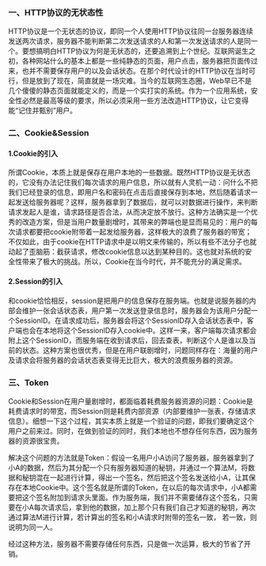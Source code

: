 ### 一、HTTP协议的无状态性

HTTP协议是一个无状态的协议，即同一个人使用HTTP协议往同一台服务器连续发送两次请求，服务器不能判断第二次发送请求的人和第一次发送请求的人是同一个。要想搞明白HTTP协议为何是无状态的，还要追溯到上个世纪。互联网诞生之初，各种网站什么的基本上都是一些纯静态的页面，用户点击，服务器把页面传过来，也并不需要保存用户的以及会话状态。在那个时代设计的HTTP协议在当时可行，但是放到了现在，简直就是一场灾难。当今的互联网生态圈，Web早已不是几个傻傻的静态页面就能定义的，而是一个实打实的系统。作为一个应用系统，安全性必然是最高等级的要求，所以必须采用一些方法改造HTTP协议，让它变得能“记住并甄别”用户。

### 二、Cookie&Session

#### 1.Cookie的引入

所谓Cookie，本质上就是保存在用户本地的一些数据。既然HTTP协议是无状态的，它没有办法记住我们每次请求的用户信息，所以就有人灵机一动：问什么不把我们已经登录的信息，即用户名和密码在点击后直接保存到本地，然后随着请求一起发送给服务器呢？这样，服务器拿到了数据后，就可以对数据进行操作，来判断请求发起人是谁，请求路径是否合法，从而决定放不放行。这种方法确实是一个优秀的改造方案，但是当用户数量剧增时，其带来的弊端也是显而易见的：用户的每次请求都要把cookie附带着一起发给服务器，这样极大的浪费了服务器的带宽；不仅如此，由于cookie在HTTP请求中是以明文来传输的，所以有些不法分子也就动起了歪脑筋：截获请求，修改cookie信息以达到某种目的。这也就对系统的安全性带来了极大的挑战。所以，Cookie在当今时代，并不能充分的满足需求。

#### 2.Session的引入

和cookie恰恰相反，session是把用户的信息保存在服务端。也就是说服务器的内部会维护一张会话状态表，用户第一次发送登录信息时，服务器会为该用户分配一个SessionID。在请求成功后，服务器会将这个SessionID存入会话状态表中，客户端也会在本地将这个SessionID存入cookie中。这样一来，客户端每次请求都会附上这个SessionID，而服务端在收到请求后，回去查表，判断这个人是谁以及当前的状态。这种方案也很优秀，但是在用户联剧增时，问题同样存在：海量的用户及请求会将服务器的会话状态表变得无比巨大，极大的浪费服务器的资源。

### 三、Token

Cookie和Session在用户量剧增时，都面临着耗费服务器资源的问题：Cookie是耗费请求时的带宽，而Session则是耗费内部资源（内部要维护一张表，存储请求信息）。细想一下这个过程，其实本质上就是一个验证的问题，即我们要确定这个用户之前来过。同时，在做到验证的同时，我们本地也不想存任何东西，因为服务器的资源很宝贵。

解决这个问题的方法就是Token：假设一名用户小A访问了服务器，服务器拿到了小A的数据，然后为其分配一个只有服务器知道的秘钥，并通过一个算法M，将数据和秘钥混在一起进行计算，得出一个签名，然后把这个签名发送给小A，让其保存在本地Cookie中。这个签名就是所谓的Token，在以后的每次请求中，小A都需要把这个签名附加到请求头里面。作为服务端，我们并不需要储存这个签名，只需要在小A每次请求后，拿到他的数据，加上那个只有我们自己才知道的秘钥，再次通过算法M进行计算，若计算出的签名和小A请求时附带的签名一致，	若一致，则说明为同一人。

经过这种方法，服务器不需要存储任何东西，只是做一次运算，极大的节省了开销。